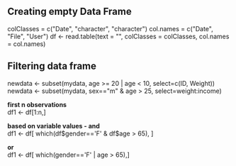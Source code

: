 ## Creating empty Data Frame <br />

colClasses = c("Date", "character", "character")
col.names = c("Date", "File", "User")
df <- read.table(text = "", colClasses = colClasses, col.names = col.names)

## Filtering data frame <br />
newdata <- subset(mydata, age >= 20 | age < 10, select=c(ID, Weight))
newdata <- subset(mydata, sex=="m" & age > 25, select=weight:income)

**first n observations** <br />
df1 <- df[1:n,]

**based on variable values - and** <br />
df1 <- df[ which(df$gender=='F' & df$age > 65), ]

**or** <br />
df1 <- df[ which(gender=='F' | age > 65),]
